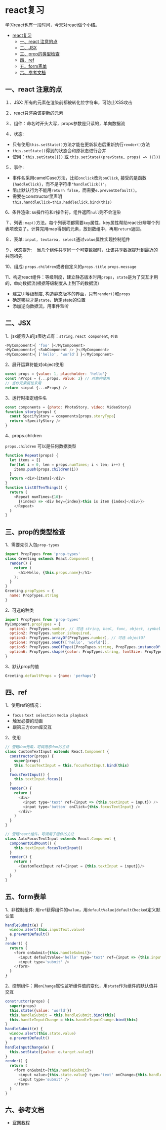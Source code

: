 <!-- 2017/11/30 -->

# react复习

学习react也有一段时间，今天对react做个小结。
<!--more-->

- [react复习](#react%E5%A4%8D%E4%B9%A0)
  - [一、react 注意的点](#%E4%B8%80%E3%80%81react-%E6%B3%A8%E6%84%8F%E7%9A%84%E7%82%B9)
  - [二、JSX](#%E4%BA%8C%E3%80%81jsx)
  - [三、prop的类型检查](#%E4%B8%89%E3%80%81prop%E7%9A%84%E7%B1%BB%E5%9E%8B%E6%A3%80%E6%9F%A5)
  - [四、ref](#%E5%9B%9B%E3%80%81ref)
  - [五、form表单](#%E4%BA%94%E3%80%81form%E8%A1%A8%E5%8D%95)
  - [六、参考文档](#%E5%85%AD%E3%80%81%E5%8F%82%E8%80%83%E6%96%87%E6%A1%A3)

## 一、react 注意的点

１、JSX: 所有的元素在渲染前都被转化位字符串，可防止XSS攻击

２、react只渲染该更新的元素

３、组件：命名时开头大写，props参数是只读的，单向数据流

４、状态:

- 只有使用`this.setState()`方法才能在更新状态后重新执行`render()`方法
- `this.setState()`得到的状态会和原状态进行合并
- 使用：`this.setState({})` 或 `this.setState((prevState, props) => ({}))`

５、事件:

- 事件名采用camelCase方法，比如`onclick`改为`onClick`, 接受的是函数`{haddleClick}`，而不是字符串`"handleClick()"`。
- 阻止默认行为不能用`return false`，而需要`e.preventDefault()`。
- 需要在constructor里声明`this.handdleClick=this.haddleClick.bind(this)`

6、条件渲染: `&&`操作符和`?`操作符。组件返回`null`则不会渲染

７、列表: `map()`方法。每个列表项都需要`key`属性，key属性帮助react分辨哪个列表项改变了。计算完用map得到的元素，放到数组中，再用`return`返回。

８、表单: `input, textarea, select`通过`value`属性实现控制组件

９、状态提升:　当几个组件共享同一个可变数据时，让该共享数据提升到最近的共同祖先

10、组成: `props.children`或者自定义的`props.title` `props.message`

11、构造react组件：等级制度，建立静态版本时用`props`，`state`是为了交互才用的，单向数据流(根据等级制度从上到下的数据流)

- 建立UI等级制度, 构造静态版本的界面，只有`render()`和`props`
- 确定哪些才是`state`，确定state的位置
- 添加逆向数据流，用事件监听

## 二、JSX

1、jsx能嵌入的js表达式有：`string`, `react component`, `列表`

```js
<MyComponent>{ 'foo' }</MyComponent>
<MyComponent>{ <SubComponent /> }</MyComponent>
<MyComponent>{ ['hello', 'world'] }</MyComponent>
```

2、展开运算符能对object使用

```js
const props = {value: 1, placeholder: 'hello'}
const nProps = {...props, value: 2} // 对象内使用
// 当作元素属性来用
return <input {...nProps} />
```

3、运行时指定组件名

```js
const components = {photo: PhotoStory, video: VideoStory}
function story(props) {
  const SpecifyStory = components[props.storyType]
  return <SpecifyStory />
}
```

4、props.children

`props.children` 可以是任何数据类型

```js
function Repeat(props) {
  let items = []
  for(let i = 0, len = props.numTimes; i < len; i++) {
    items.push(props.children(i))
  }
  return <div>{items]</div>
}
function ListOfTenThings() {
  return (
    <Repeat numTimes={10}>
      {(index) => <div key={index}>this is item {index}</div>}>
    </Repeat>
  )
}
```

## 三、prop的类型检查

1、需要先引入包`prop-types`

```js
import PropTypes from 'prop-types'
class Greeting extends React.Component {
  render() {
    return (
      <h1>Hello, {this.props.name}</h1>
    );
  }
}
Greeting.propTypes = {
  name: PropTypes.string
}
```

2、可选的种类

```js
import PropTypes from 'prop-types'
MyComponent.propTypes = {
  option1: PropTypes.number, // 可选 string, bool, func, object, symbol, node, element, any
  option2: PropTypes.number.isRequired,
  option3: PropTypes.arrayOf(PropTypes.number), // 可选 objectOf
  option4: PropTypes.oneOf(['hello', 'world']),
  option5: PropTypes.oneOfType([PropTypes.string, PropTypes.instanceOf(Greeting)])
  option6: PropTypes.shape({color: PropTypes.string, fontSize: PropTypes.number}) // 指定object形状
}
```

3、默认prop的值

```js
Greeting.defaultProps = {name: 'perhaps'}
```

## 四、ref

1、使用ref的情况：

- `focus` `text selection` `media playback`
- 触发必要的动画
- 跟第三方dom库交互

2、使用

```js
// 管理dom元素，可调用原dom的方法
class CustomTextInput extends React.Component {
  constructor(props) {
    super(props)
    this.focusTextInput = this.focusTextInput.bind(this)
  }
  focusTextInput() {
    this.textInput.focus()
  }
  render() {
    return (
      <div>
        <input type='text' ref={input => {this.textInput = input}) />
        <input type='button' onClick={this.focusTextInput} />
      </div>
    )
  }
}
```

```js
// 管理react组件，可调用子组件的方法
class AutoFocusTextInput extends React.Component {
  componentDidMount() {
    this.textInput.focusTextInput()
  }
  render() {
    return (
      <CustomTextInput ref={input = {this.textInput = input}}/>
    )
  }
}
```

## 五、form表单

1、非控制组件: 用`ref`获得组件的`value`，用`defaultValue|defaultChecked`定义默认值

```js
handleSubmit(e) {
  window.alert(this.inputText.value)
  e.preventDefault()
}
render() {
  return (
    <form onSubmit={this.handleSubmit}>
      <input defaultValue='hello' type='text' ref={input => {this.inputText = input}} />
      <input type='submit' />
    </form>
  )
}
```

2、控制组件：用`onChange`属性监听组件值的变化，用`state`作为组件的默认值并交互

```js
constructor(props) {
  super(props)
  this.state({value: 'world'})
  this.handleSubmit = this.handleSubmit.bind(this)
  this.handleInputChange = this.handleInputChange.bind(this)
}
handleSubmit(e) {
  window.alert(this.state.value)
  e.preventDefault()
}
handleInputChange(e) {
  this.setState({value: e.target.value})
}
render() {
  return (
    <form onSubmit={this.handleSubmit}>
      <input value={this.state.value} type='text' onChange={this.handleInputChange} />
      <input type='submit' />
    </form>
  )
}
```

## 六、参考文档

- [官网教程](https://reactjs.org/docs/hello-world.html)

